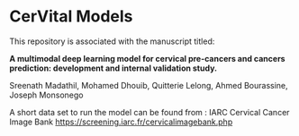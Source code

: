 # CerVital Models
This repository is associated with the manuscript titled: 

**A multimodal deep learning model for cervical pre-cancers and cancers
prediction: development and internal validation study.**

Sreenath Madathil, Mohamed Dhouib, Quitterie Lelong, Ahmed Bourassine, Joseph Monsonego

A short data set to run the model can be found from : IARC Cervical Cancer Image Bank  https://screening.iarc.fr/cervicalimagebank.php

